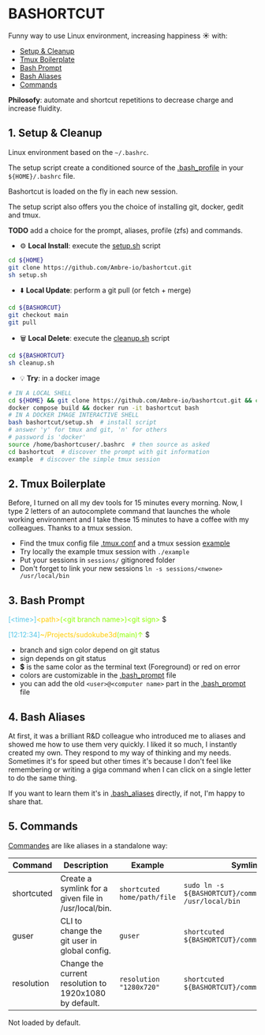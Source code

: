 # BASHORTCUT

Funny way to use Linux environment, increasing happiness ☀️ with:
- [Setup & Cleanup](#1-setup--cleanup)
- [Tmux Boilerplate](#2-tmux-boilerplate)
- [Bash Prompt](#3-bash-prompt)
- [Bash Aliases](#4-bash-aliases)
- [Commands](#5-commands)

**Philosofy**: automate and shortcut repetitions to decrease charge and increase fluidity.

## 1. Setup & Cleanup

Linux environment based on the `~/.bashrc`. 

The setup script create a conditioned source of the [.bash_profile](https://github.com/Ambre-io/bashortcut/blob/main/linux/.bash_profile) in your `${HOME}/.bashrc` file.

Bashortcut is loaded on the fly in each new session.

The setup script also offers you the choice of installing git, docker, gedit and tmux.

**TODO** add a choice for the prompt, aliases, profile (zfs) and commands.

- ⚙️ **Local Install**: execute the [setup.sh](https://github.com/Ambre-io/bashortcut/blob/main/setup.sh) script
```bash
cd ${HOME}
git clone https://github.com/Ambre-io/bashortcut.git
sh setup.sh
```
- ⬇️ **Local Update**: perform a git pull (or fetch + merge)
```bash
cd ${BASHORCUT}
git checkout main
git pull
```
- 🗑️ **Local Delete**: execute the [cleanup.sh](https://github.com/Ambre-io/bashortcut/blob/main/cleanup.sh) script
```bash
cd ${BASHORTCUT}
sh cleanup.sh
```
- 💡 **Try**: in a docker image 

```bash
# IN A LOCAL SHELL
cd ${HOME} && git clone https://github.com/Ambre-io/bashortcut.git && cd bashortcut
docker compose build && docker run -it bashortcut bash
# IN A DOCKER IMAGE INTERACTIVE SHELL
bash bashortcut/setup.sh  # install script
# answer 'y' for tmux and git, 'n' for others
# password is 'docker'
source /home/bashortcuser/.bashrc  # then source as asked
cd bashortcut  # discover the prompt with git information
example  # discover the simple tmux session
```

## 2. Tmux Boilerplate

Before, I turned on all my dev tools for 15 minutes every morning. Now, I type 2 letters of an autocomplete command
that launches the whole working environment and I take these 15 minutes to have a coffee with my colleagues.
Thanks to a tmux session.

- Find the tmux config file [.tmux.conf](https://github.com/Ambre-io/bashortcut/blob/main/tmux/.tmux.conf) and a tmux session [example](https://github.com/Ambre-io/bashortcut/blob/main/tmux/example)
- Try locally the example tmux session with `./example`
- Put your sessions in `sessions/` gitignored folder
- Don't forget to link your new sessions `ln -s sessions/<nwone> /usr/local/bin`

## 3. Bash Prompt

<span style="color:#55c6e7">[&lt;time&gt;]</span><span style="color:#FFCC00FF">&lt;path&gt;</span><span style="color:#8CFF00FF">(&lt;git branch name&gt;)&lt;git sign&gt;</span> $

<span style="color:#55c6e7">[12:12:34]</span><span style="color:#FFCC00FF">~/Projects/sudokube3d</span><span style="color:#8CFF00FF">(main)↑</span> $

- branch and sign color depend on git status
- sign depends on git status
- **$** is the same color as the terminal text (Foreground) or red on error
- colors are customizable in the [.bash_prompt](https://github.com/Ambre-io/bashortcut/blob/main/linux/.bash_prompt#L148) file
- you can add the old `<user>@<computer name>` part in the [.bash_prompt](https://github.com/Ambre-io/bashortcut/blob/main/linux/.bash_prompt#L148) file

## 4. Bash Aliases

At first, it was a brilliant R&D colleague who introduced me to aliases and showed me how to use them very quickly.
I liked it so much, I instantly created my own. They respond to my way of thinking and my needs.
Sometimes it's for speed but other times it's because I don't feel like remembering or writing a giga command when I can click on a single letter to do the same thing.

If you want to learn them it's in [.bash_aliases](https://github.com/Ambre-io/bashortcut/blob/main/linux/.bash_aliases) directly, if not, I'm happy to share that.

## 5. Commands

[Commandes](https://github.com/Ambre-io/bashortcut/tree/main/commands) are like aliases in a standalone way:

| Command   | Description                                            | Example                     | Symlink it                                                     |
|------------|--------------------------------------------------------|-----------------------------|----------------------------------------------------------------|
| shortcuted | Create a symlink for a given file in /usr/local/bin.   | `shortcuted home/path/file` | `sudo ln -s ${BASHORTCUT}/commands/shortcuted /usr/local/bin`  |
| guser      | CLI to change the git user in global config.           | `guser`                     | `shortcuted ${BASHORTCUT}/commands/guser`                      |
| resolution | Change the current resolution to 1920x1080 by default. | `resolution "1280x720"`     | `shortcuted ${BASHORTCUT}/commands/resolution`                 |

Not loaded by default.
